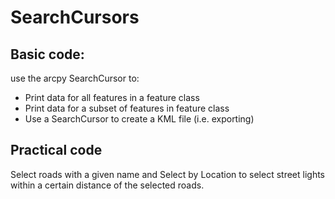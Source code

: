 # SearchCursors

## Basic code:
use the arcpy SearchCursor to:
-	Print data for all features in a feature class
-	Print data for a subset of features in feature class
-	Use a SearchCursor to create a KML file (i.e. exporting)

## Practical code
Select roads with a given name and Select by Location to select street lights within a certain distance of the selected roads.  
